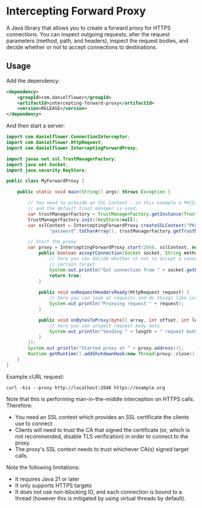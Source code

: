 Intercepting Forward Proxy
==========================

A Java library that allows you to create a forward proxy for HTTPS connections. You can inspect outgoing requests,
alter the request parameters (method, path, and headers), inspect the request bodies, and decide whether or not to
accept connections to destinations.

Usage
-----

Add the dependency:

```xml
<dependency>
    <groupId>com.danielflower</groupId>
    <artifactId>intercepting-forward-proxy</artifactId>
    <version>RELEASE</version>
</dependency>
```

And then start a server:

```java
import com.danielflower.ConnectionInterceptor;
import com.danielflower.HttpRequest;
import com.danielflower.InterceptingForwardProxy;

import javax.net.ssl.TrustManagerFactory;
import java.net.Socket;
import java.security.KeyStore;

public class MyForwardProxy {

    public static void main(String[] args) throws Exception {

        // You need to provide an SSL Context - in this example a PKCS12 cert is loaded from the classpath
        // and the default trust manager is used.
        var trustManagerFactory = TrustManagerFactory.getInstance(TrustManagerFactory.getDefaultAlgorithm());
        trustManagerFactory.init((KeyStore)null);
        var sslContext = InterceptingForwardProxy.createSSLContext("PKCS12", "/test-certs/proxy-server.p12", 
                "password".toCharArray(), trustManagerFactory.getTrustManagers()[0]);

        // Start the proxy
        var proxy = InterceptingForwardProxy.start(2048, sslContext, new ConnectionInterceptor() {
            public boolean acceptConnection(Socket socket, String method, String requestTarget, String httpVersion) {
                // here you can decide whether or not to accept a connection from a client wanting to connect to a
                // certain target
                System.out.println("Got connection from " + socket.getRemoteSocketAddress() + " to " + requestTarget);
                return true;
            }
            
            public void onRequestHeadersReady(HttpRequest request) {
                // here you can look at requests and do things like inspect or change request headers
                System.out.println("Proxying request " + request);
            }

            public void onBytesToProxy(byte[] array, int offset, int length) {
                // here you can inspect request body data
                System.out.println("Sending " + length + " request body bytes");
            }
        });
        System.out.println("Started proxy at " + proxy.address());
        Runtime.getRuntime().addShutdownHook(new Thread(proxy::close));
    }
}
```

Example cURL request:

    curl -kis --proxy http://localhost:2048 https://example.org

Note that this is performing man-in-the-middle interception on HTTPS calls. Therefore:

* You need an SSL context which provides an SSL certificate the clients use to connect
* Clients will need to trust the CA that signed the certificate (or, which is not recommended, disable TLS verification)
  in order to connect to the proxy.
* The proxy's SSL context needs to trust whichever CA(s) signed target calls.

Note the following limitations:

* It requires Java 21 or later
* It only supports HTTPS targets
* It does not use non-blocking IO, and each connection is bound to a thread (however this is mitigated by using
  virtual threads by default).
